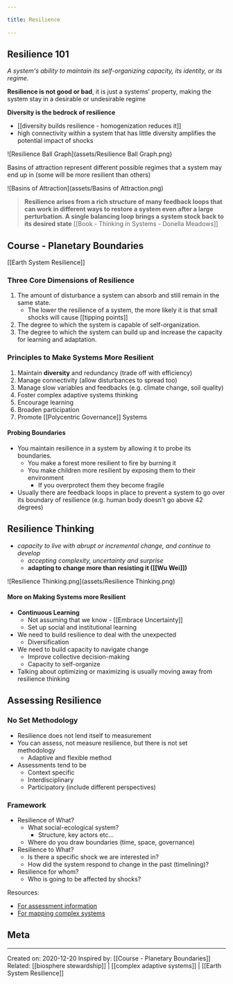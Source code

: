 ```yaml
---
title: Resilience 
---
```

## Resilience 101
*A system's ability to maintain its self-organizing capacity, its identity, or its regime.*
	
**Resilience is not good or bad**, it is just a systems' property, making the system stay in a desirable or undesirable regime  

**Diversity is the bedrock of resilience**
- [[diversity builds resilience - homogenization reduces it]]
- high connectivity within a system that has little diversity amplifies the potential impact of shocks


![Resilience Ball Graph](assets/Resilience Ball Graph.png)

Basins of attraction represent different possible regimes that a system may end up in (some will be more resilient than others)

![Basins of Attraction](assets/Basins of Attraction.png)

> **Resilience arises from a rich structure of many feedback loops that can work in different ways to restore a system even after a large perturbation. A single balancing loop brings a system stock back to its desired state** [[Book - Thinking in Systems - Donella Meadows]]


## Course - Planetary Boundaries

[[Earth System Resilience]]

### Three Core Dimensions of Resilience
1) The amount of disturbance a system can absorb and still remain in the same state. 
	- The lower the resilience of a system, the more likely it is that small shocks will cause [[tipping points]]
2) The degree to which the system is capable of self-organization. 
3) The degree to which the system can build up and increase the capacity for learning and adaptation.

### Principles to Make Systems More Resilient
1.  Maintain **diversity** and redundancy (trade off with efficiency)
2.  Manage connectivity (allow disturbances to spread too)
3.  Manage slow variables and feedbacks (e.g. climate change, soil quality)
4.  Foster complex adaptive systems thinking
5.  Encourage learning
6.  Broaden participation
7.  Promote [[Polycentric Governance]] Systems

#### Probing Boundaries
- You maintain resilience in a system by allowing it to probe its boundaries.
	- You make a forest more resilient to fire by burning it
	- You make children more resilient by exposing them to their environment
		- If you overprotect them they become fragile
- Usually there are feedback loops in place to prevent a system to go over its boundary of resilience (e.g. human body doesn't go above 42 degrees)

## Resilience Thinking
- *capacity to live with abrupt or incremental change, and continue to develop*
	- *accepting complexity, uncertainty and surprise*
	- **adapting to change more than resisting it ([[Wu Wei]])**


![Resilience Thinking.png](assets/Resilience Thinking.png)

#### More on Making Systems more Resilient
- **Continuous Learning**
	- Not assuming that we know - [[Embrace Uncertainty]]
	- Set up social and institutional learning
- We need to build resilience to deal with the unexpected
	- Diversification
- We need to build capacity to navigate change
	- Improve collective decision-making
	- Capacity to self-organize
- Talking about optimizing or maximizing is usually moving away from resilience thinking

## Assessing Resilience

### No Set Methodology
- Resilience does not lend itself to measurement
- You can assess, not measure resilience, but there is not set methodology
	- Adaptive and flexible method
- Assessments tend to be
	- Context specific
	- Interdisciplinary
	- Participatory (include different perspectives)

### Framework
- Resilience of What?
	- What social-ecological system?
		- Structure, key actors etc...
	- Where do you draw boundaries (time, space, governance)
- Resilience to What?
	- Is there a specific shock we are interested in?
	- How did the system respond to change in the past (timelining)?
- Resilience for whom?
	- Who is going to be affected by shocks?

Resources:
- [For assessment information](https://wayfinder.earth/)
- [For mapping complex systems](https://www.kumu.io/) 

## Meta
-------------------
Created on: 2020-12-20
Inspired by: [[Course - Planetary Boundaries]]
Related: [[biosphere stewardship]] | [[complex adaptive systems]] | [[Earth System Resilience]]
